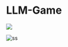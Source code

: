# LLM-Game

<img src="https://feit-teaching.atlassian.net/7f09730d-b072-4ab6-888d-cb7cbaf6526c#media-blob-url=true&id=1d9a6360-135c-4663-897a-cb10ed4d2bfa&collection=contentId-4229012&contextId=4229012&width=784&height=800&alt=%E5%BE%AE%E4%BF%A1%E5%9B%BE%E7%89%87_20250318123942.jpg">

![ss]("https://feit-teaching.atlassian.net/7f09730d-b072-4ab6-888d-cb7cbaf6526c#media-blob-url=true&id=1d9a6360-135c-4663-897a-cb10ed4d2bfa&collection=contentId-4229012&contextId=4229012&width=784&height=800&alt=%E5%BE%AE%E4%BF%A1%E5%9B%BE%E7%89%87_20250318123942.jpg")


